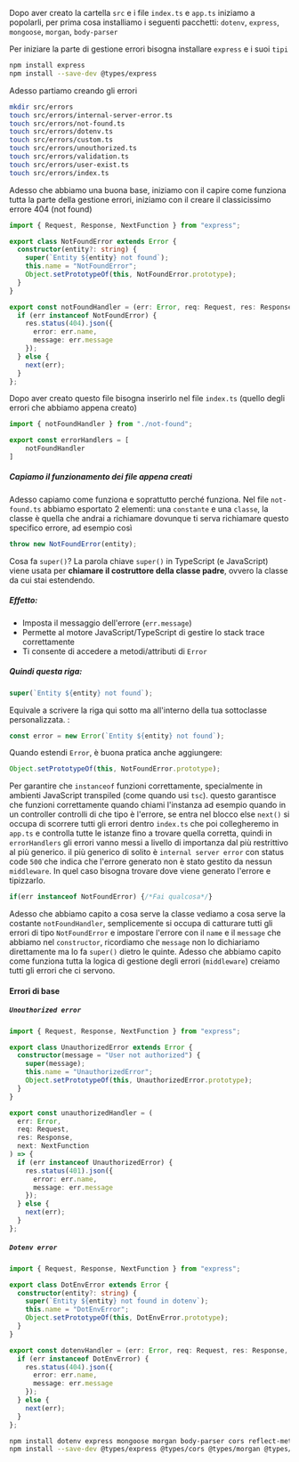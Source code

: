 Dopo aver creato la cartella `src` e i file `index.ts` e `app.ts` iniziamo a popolarli, per prima cosa installiamo i seguenti pacchetti: `dotenv`, `express`, `mongoose`, `morgan`, `body-parser`

Per iniziare la parte di gestione errori bisogna installare `express` e i suoi `tipi`

``` bash
npm install express
npm install --save-dev @types/express
```

Adesso partiamo creando gli errori

``` bash
mkdir src/errors
touch src/errors/internal-server-error.ts
touch src/errors/not-found.ts
touch src/errors/dotenv.ts
touch src/errors/custom.ts
touch src/errors/unouthorized.ts
touch src/errors/validation.ts
touch src/errors/user-exist.ts
touch src/errors/index.ts
```


Adesso che abbiamo una buona base, iniziamo con il capire come funziona tutta la parte della gestione errori, iniziamo con il creare il classicissimo errore 404 (not found)

``` ts
import { Request, Response, NextFunction } from "express";

export class NotFoundError extends Error {
  constructor(entity?: string) {
    super(`Entity ${entity} not found`);
    this.name = "NotFoundError";
    Object.setPrototypeOf(this, NotFoundError.prototype);
  }
}

export const notFoundHandler = (err: Error, req: Request, res: Response, next: NextFunction) => {
  if (err instanceof NotFoundError) {
    res.status(404).json({
      error: err.name,
      message: err.message
    });
  } else {
    next(err);
  }
};
```

Dopo aver creato questo file bisogna inserirlo nel file `index.ts` (quello degli errori che abbiamo appena creato)

``` ts
import { notFoundHandler } from "./not-found";

export const errorHandlers = [
    notFoundHandler
]
```

##### Capiamo il funzionamento dei file appena creati

Adesso capiamo come funziona e soprattutto perché funziona. Nel file `not-found.ts` abbiamo esportato 2 elementi: una `constante` e una `classe`, la classe è quella che andrai a richiamare dovunque ti serva richiamare questo specifico errore, ad esempio così

``` ts
throw new NotFoundError(entity);
```

Cosa fa `super()`? La parola chiave `super()` in TypeScript (e JavaScript) viene usata per **chiamare il costruttore della classe padre**, ovvero la classe da cui stai estendendo.

##### Effetto:
- Imposta il messaggio dell'errore (`err.message`)
- Permette al motore JavaScript/TypeScript di gestire lo stack trace correttamente
- Ti consente di accedere a metodi/attributi di `Error`

##### Quindi questa riga:

``` ts
super(`Entity ${entity} not found`);
```

Equivale a scrivere la riga qui sotto ma all'interno della tua sottoclasse personalizzata. :

``` ts
const error = new Error(`Entity ${entity} not found`);
```

Quando estendi `Error`, è buona pratica anche aggiungere:

``` ts
Object.setPrototypeOf(this, NotFoundError.prototype);
```

Per garantire che `instanceof` funzioni correttamente, specialmente in ambienti JavaScript transpiled (come quando usi `tsc`). questo garantisce che funzioni correttamente quando chiami l'instanza ad esempio quando in un controller controlli di che tipo è l'errore, se entra nel blocco else `next()` si occupa di scorrere tutti gli errori dentro `index.ts` che poi collegheremo in `app.ts` e controlla tutte le istanze fino a trovare quella corretta, quindi in `errorHandlers` gli errori vanno messi a livello di importanza dal più restrittivo al più generico. il più generico di solito è `internal server error` con status code `500` che indica che l'errore generato non è stato gestito da nessun `middleware`. In quel caso bisogna trovare dove viene generato l'errore e tipizzarlo.

``` ts
if(err instanceof NotFoundError) {/*Fai qualcosa*/} 
```

Adesso che abbiamo capito a cosa serve la classe vediamo a cosa serve la costante `notFoundHandler`, semplicemente si occupa di catturare tutti gli errori di tipo `NotFoundError` e impostare l'errore con il `name` e il `message` che abbiamo nel `constructor`, ricordiamo che `message` non lo dichiariamo direttamente ma lo fa `super()` dietro le quinte. Adesso che abbiamo capito come funziona tutta la logica di gestione degli errori (`middleware`) creiamo tutti gli errori che ci servono.

#### Errori di base

##### `Unouthorized error`

``` ts
import { Request, Response, NextFunction } from "express";

export class UnauthorizedError extends Error {
  constructor(message = "User not authorized") {
    super(message);
    this.name = "UnauthorizedError";
    Object.setPrototypeOf(this, UnauthorizedError.prototype);
  }
}

export const unauthorizedHandler = (
  err: Error,
  req: Request,
  res: Response,
  next: NextFunction
) => {
  if (err instanceof UnauthorizedError) {
    res.status(401).json({
      error: err.name,
      message: err.message
    });
  } else {
    next(err);
  }
};
```

##### `Dotenv error`

``` ts
import { Request, Response, NextFunction } from "express";

export class DotEnvError extends Error {
  constructor(entity?: string) {
    super(`Entity ${entity} not found in dotenv`);
    this.name = "DotEnvError";
    Object.setPrototypeOf(this, DotEnvError.prototype);
  }
}

export const dotenvHandler = (err: Error, req: Request, res: Response, next: NextFunction) => {
  if (err instanceof DotEnvError) {
    res.status(404).json({
      error: err.name,
      message: err.message
    });
  } else {
    next(err);
  }
};
```


``` bash
npm install dotenv express mongoose morgan body-parser cors reflect-metadata
npm install --save-dev @types/express @types/cors @types/morgan @types/body-parser
```